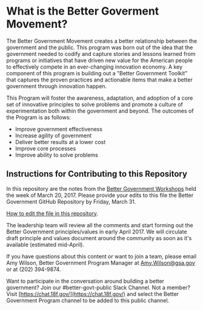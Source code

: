 # What is the Better Goverment Movement?

The Better Government Movement creates a better relationship between the government and the public. This program was born out of the idea that the government needed to codify and capture stories and lessons learned from programs or initiatives that have driven new value for the American people to effectively compete in an ever-changing innovation economy. A key component of this program is building out a "Better Government Toolkit" that captures the proven practices and actionable items that make a better government through innovation happen.

This Program will foster the awareness, adaptation, and adoption of a core set of innovative principles to solve problems and promote a culture of experimentation both within the government and beyond. The outcomes of the Program is as follows:

- Improve government effectiveness
- Increase agility of government
- Deliver better results at a lower cost
- Improve core processes
- Improve ability to solve problems

## Instructions for Contributing to this Repository

In this repository are the notes from the [Better Government Workshops](https://github.com/18F/better-government/blob/master/%5B3.20%5D%20Better%20Government%20Workshop%20.pdf) held the week of March 20, 2017. Please provide your edits to this file the Better Government GitHub Repository by Friday, March 31.

[How to edit the file in this repository](https://help.github.com/articles/editing-files-in-another-user-s-repository/).

The leadership team will review all the comments and start forming out the Better Government principles/values in early April 2017. We will circulate draft principle and values document around the community as soon as it&#39;s available (estimated mid-April).

If you have questions about this content or want to join a team, please email Amy Wilson, Better Government Program Manager at [Amy.Wilson@gsa.gov](mailto:Amy.Wilson@gsa.gov) or at (202) 394-9874.

Want to participate in the conversation around building a better government? Join our #better-govt-public Slack Channel. Not a member? Visit [https://chat.18f.gov/](https://chat.18f.gov/) and select the Better Government Program channel to be added to this public channel.
